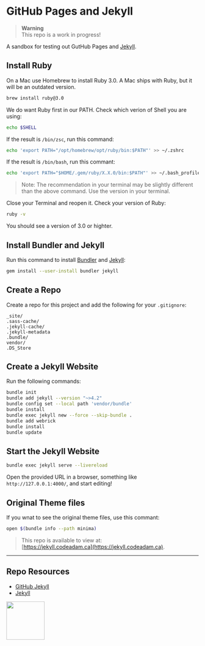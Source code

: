 # GitHub Pages and Jekyll

> **Warning**  
> This repo is a work in progress!

A sandbox for testing out GutHub Pages and [Jekyll](https://jekyllrb.com/).

## Install Ruby

On a Mac use Homebrew to install Ruby 3.0. A Mac ships with Ruby, but it will be an outdated version. 

```sh
brew install ruby@3.0
```

We do want Ruby first in our PATH. Check which verion of Shell you are using:

```sh
echo $SHELL
```

If the result is `/bin/zsc`, run this command:

```sh
echo 'export PATH="/opt/homebrew/opt/ruby/bin:$PATH"' >> ~/.zshrc
```

If the result is `/bin/bash`, run this commant:

```sh
echo 'export PATH="$HOME/.gem/ruby/X.X.0/bin:$PATH"' >> ~/.bash_profile
```

> Note: The recommendation in your terminal may be slightly different than the above command. Use the version in your terminal.

Close your Terminal and reopen it. Check your version of Ruby:

```sh
ruby -v
```

You should see a version of 3.0 or highter. 

## Install Bundler and Jekyll

Run this command to install [Bundler](https://bundler.io/) and [Jekyll](https://jekyllrb.com/):

```sh
gem install --user-install bundler jekyll
```

## Create a Repo

Create a repo for this project and add the following for your `.gitignore`:

```
_site/
.sass-cache/
.jekyll-cache/
.jekyll-metadata
.bundle/
vendor/
.DS_Store
```
## Create a Jekyll Website

Run the following commands:

```sh
bundle init
bundle add jekyll --version "~>4.2"
bundle config set --local path 'vendor/bundle'
bundle install
bundle exec jekyll new --force --skip-bundle .
bundle add webrick
bundle install
bundle update
```

## Start the Jekyll Website

```sh
bundle exec jekyll serve --livereload
```

Open the provided URL in a browser, something like `http://127.0.0.1:4000/`, and start editing!

## Original Theme files

If you wnat to see the original theme files, use this commant:

```sh
open $(bundle info --path minima) 
```

> This repo is available to view at:  
> [https://jekyll.codeadam.ca](https://jekyll.codeadam.ca).

---

## Repo Resources

- [GitHub Jekyll](https://docs.github.com/en/pages/setting-up-a-github-pages-site-with-jekyll/about-github-pages-and-jekyll)
- [Jekyll](https://jekyllrb.com/)

<a href="https://codeadam.ca">
<img src="https://codeadam.ca/images/code-block.png" width="100">
</a>
